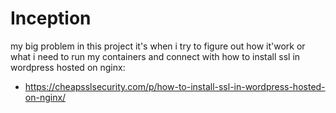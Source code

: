 # Inception
my big problem in this project it's when i try to figure out how it'work or what i need to run my containers and connect with 
how to install ssl in wordpress hosted on nginx:
  - https://cheapsslsecurity.com/p/how-to-install-ssl-in-wordpress-hosted-on-nginx/
